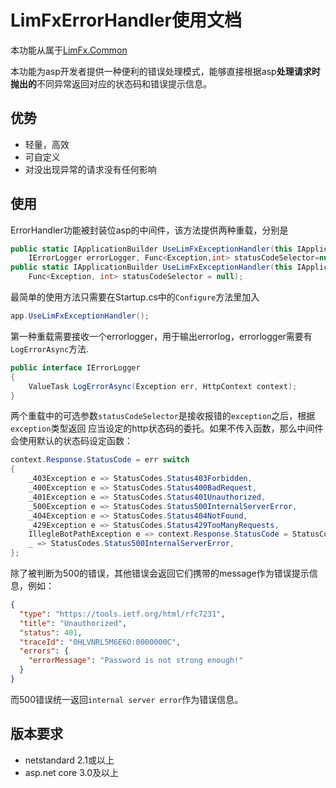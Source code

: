 # LimFxErrorHandler使用文档
  
本功能从属于[LimFx.Common](https://www.limfx.pro/ReadArticle/34/ru-he-shi-yong-he-httpslimfxpro-xiang-tong-de-hou-duan-ji-shu)  
  
本功能为asp开发者提供一种便利的错误处理模式，能够直接根据asp**处理请求时抛出的**不同异常返回对应的状态码和错误提示信息。  

## 优势
- 轻量，高效
- 可自定义
- 对没出现异常的请求没有任何影响

## 使用
ErrorHandler功能被封装位asp的中间件，该方法提供两种重载，分别是
```csharp
public static IApplicationBuilder UseLimFxExceptionHandler(this IApplicationBuilder app,
    IErrorLogger errorLogger, Func<Exception,int> statusCodeSelector=null);
public static IApplicationBuilder UseLimFxExceptionHandler(this IApplicationBuilder app,
    Func<Exception, int> statusCodeSelector = null);
```
最简单的使用方法只需要在Startup.cs中的`Configure`方法里加入  
```csharp
app.UseLimFxExceptionHandler();
```  


第一种重载需要接收一个errorlogger，用于输出errorlog，errorlogger需要有`LogErrorAsync`方法.
```csharp
public interface IErrorLogger
{
    ValueTask LogErrorAsync(Exception err, HttpContext context);
}
```
两个重载中的可选参数`statusCodeSelector`是接收报错的`exception`之后，根据`exception`类型返回
应当设定的http状态码的委托。如果不传入函数，那么中间件会使用默认的状态码设定函数：
```csharp
context.Response.StatusCode = err switch
{
    _403Exception e => StatusCodes.Status403Forbidden,
    _400Exception e => StatusCodes.Status400BadRequest,
    _401Exception e => StatusCodes.Status401Unauthorized,
    _500Exception e => StatusCodes.Status500InternalServerError,
    _404Exception e => StatusCodes.Status404NotFound,
    _429Exception e => StatusCodes.Status429TooManyRequests,
    IllegleBotPathException e => context.Response.StatusCode = StatusCodes.Status200OK,
    _ => StatusCodes.Status500InternalServerError,
};
```
除了被判断为500的错误，其他错误会返回它们携带的message作为错误提示信息，例如：
```json
{
  "type": "https://tools.ietf.org/html/rfc7231",
  "title": "Unauthorized",
  "status": 401,
  "traceId": "0HLVNRL5M6E6O:0000000C",
  "errors": {
    "errorMessage": "Password is not strong enough!"
  }
}
```
而500错误统一返回`internal server error`作为错误信息。  

## 版本要求
- netstandard 2.1或以上
- asp.net core 3.0及以上

